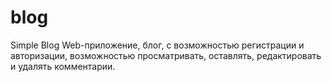 # blog
Simple Blog
Web-приложение, блог, с возможностью регистрации и авторизации, возможностью просматривать, оставлять, редактировать и удалять комментарии.

